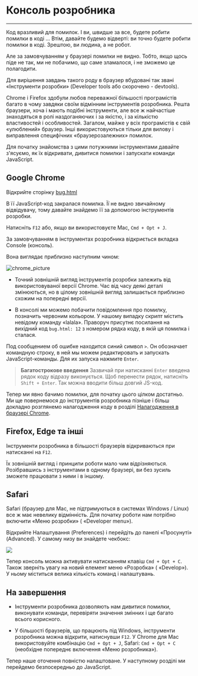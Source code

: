 # **Консоль розробника**
---

Код вразливий для помилок. І ви, швидше за все, будете робити помилки в коді ... Втім, давайте будемо відверті: ви точно будете робити помилки в коді. Зрештою, ви людина, а не робот.

Але за замовчуванням у браузері помилки не видно. Тобто, якщо щось піде не так, ми не побачимо, що саме зламалося, і не зможемо це полагодити.

Для вирішення завдань такого роду в браузер вбудовані так звані «Інструменти розробки» (Developer tools або скорочено - devtools).

Chrome і Firefox здобули любов переважної більшості програмістів багато в чому завдяки своїм відмінним інструментів розробника. Решта браузери, хоча і мають подібні інструменти, але все ж найчастіше знаходяться в ролі наздоганяючих і за якістю, і за кількістю властивостей і особливостей. Загалом, майже у всіх програмістів є свій «улюблений» браузер. Інші використовуються тільки для вилову і виправлення специфічних «браузерозалежних» помилок.

Для початку знайомства з цими потужними інструментами давайте з'ясуємо, як їх відкривати, дивитися помилки і запускати команди JavaScript.

## **Google Chrome**

Відкрийте сторінку [bug.html](https://learn.javascript.ru/article/devtools/bug.html)

В її JavaScript-код закралася помилка. Її не видно звичайному відвідувачу, тому давайте знайдемо її за допомогою інструментів розробки.

Натисніть `F12` або, якщо ви використовуєте Mac, `Cmd + Opt + J`.

За замовчуванням в інструментах розробника відкриється вкладка Console (консоль).

Вона виглядає приблизно наступним чином:

![chrome_picture](https://learn.javascript.ru/article/devtools/chrome@2x.png)

* Точний зовнішній вигляд інструментів розробки залежить від використовуваної версії Chrome. Час від часу деякі деталі змінюються, но в цілому зовнішній вигляд залишається приблизно схожим на попередні версії.

* В консолі ми можемо побачити повідомлення про помилку, позначить червоним кольором. У нашому випадку скрипт містить невідому команду «lalala».
Праворуч присутнє посилання на вихідний код `bug.html: 12` з номером рядка коду, в якій ця помилка і сталася.

Под сообщением об ошибке находится синий символ `>`. Он обозначает командную строку, в ней мы можем редактировать и запускать JavaScript-команды. Для их запуска нажмите `Enter`.

> **Багатострокове введення**
Зазвичай при натисканні `Enter` введена рядок коду відразу виконується.
Щоб перенести рядок, натисніть `Shift + Enter`. Так можна вводити більш довгий JS-код.

Тепер ми явно бачимо помилки, для початку цього цілком достатньо. Ми ще повернемося до інструментів розробника пізніше і більш докладно розглянемо налагодження коду в розділі [Налагодження в браузері Chrome]().

## **Firefox, Edge та інші**
Інструменти розробника в більшості браузерів відкриваються при натисканні на `F12`.

Їх зовнішній вигляд і принципи роботи мало чим відрізняються. Розібравшись з інструментами в одному браузері, ви без зусиль зможете працювати з ними і в іншому.

## **Safari**
Safari (браузер для Mac, не підтримуються в системах Windows / Linux) все ж має невелику відмінність. Для початку роботи нам потрібно включити «Меню розробки» ( «Developer menu»).

Відкрийте Налаштування (Preferences) і перейдіть до панелі «Просунуті» (Advanced). У самому низу ви знайдете чекбокс:

![](https://learn.javascript.ru/article/devtools/safari@2x.png)

Тепер консоль можна активувати натисканням клавіш `Cmd + Opt + C`. Також зверніть увагу на новий елемент меню «Розробка» ( «Develop»). У ньому міститься велика кількість команд і налаштувань.

## **На завершення**
* Інструменти розробника дозволяють нам дивитися помилки, виконувати команди, перевіряти значення змінних і ще багато всього корисного.

* У більшості браузерів, що працюють під Windows, інструменти розробника можна відкрити, натиснувши `F12`. У Chrome для Mac використовуйте комбінацію `Cmd + Opt + J`, Safari: `Cmd + Opt + C` (необхідне попереднє включення «Меню розробника»).

Тепер наше оточення повністю налаштоване. У наступному розділі ми перейдемо безпосередньо до JavaScript.
